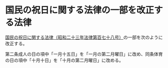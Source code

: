 # 国民の祝日に関する法律の一部を改正する法律

[国民の祝日に関する法律（昭和二十三年法律第百七十八号）](https://github.com/law-of-japan/19480720-law-178)の一部を次のように改正する。

第二条成人の日の項中「一月十五日」を「一月の第二月曜日」に改め、同条体育の日の項中「十月十日」を「十月の第二月曜日」に改める。
